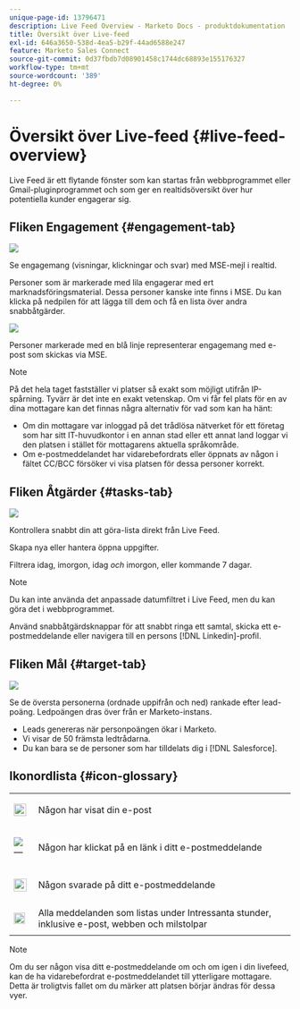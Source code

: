 ```yaml
---
unique-page-id: 13796471
description: Live Feed Overview - Marketo Docs - produktdokumentation
title: Översikt över Live-feed
exl-id: 646a3650-538d-4ea5-b29f-44ad6588e247
feature: Marketo Sales Connect
source-git-commit: 0d37fbdb7d08901458c1744dc68893e155176327
workflow-type: tm+mt
source-wordcount: '389'
ht-degree: 0%

---
```


# Översikt över Live-feed {#live-feed-overview}

Live Feed är ett flytande fönster som kan startas från webbprogrammet eller Gmail-pluginprogrammet och som ger en realtidsöversikt över hur potentiella kunder engagerar sig.

## Fliken Engagement {#engagement-tab}

![](assets/engagement.jpg)

Se engagemang (visningar, klickningar och svar) med MSE-mejl i realtid.

Personer som är markerade med lila engagerar med ert marknadsföringsmaterial. Dessa personer kanske inte finns i MSE. Du kan klicka på nedpilen för att lägga till dem och få en lista över andra snabbåtgärder.

![](assets/purple.png)

Personer markerade med en blå linje representerar engagemang med e-post som skickas via MSE.

>[!NOTE]
>
>På det hela taget fastställer vi platser så exakt som möjligt utifrån IP-spårning. Tyvärr är det inte en exakt vetenskap. Om vi får fel plats för en av dina mottagare kan det finnas några alternativ för vad som kan ha hänt:
>
>* Om din mottagare var inloggad på det trådlösa nätverket för ett företag som har sitt IT-huvudkontor i en annan stad eller ett annat land loggar vi den platsen i stället för mottagarens aktuella språkområde.
>* Om e-postmeddelandet har vidarebefordrats eller öppnats av någon i fältet CC/BCC försöker vi visa platsen för dessa personer korrekt.

## Fliken Åtgärder {#tasks-tab}

![](assets/task.jpg)

Kontrollera snabbt din att göra-lista direkt från Live Feed.

Skapa nya eller hantera öppna uppgifter.

Filtrera idag, imorgon, idag *och* imorgon, eller kommande 7 dagar.

>[!NOTE]
>
>Du kan inte använda det anpassade datumfiltret i Live Feed, men du kan göra det i webbprogrammet.

Använd snabbåtgärdsknappar för att snabbt ringa ett samtal, skicka ett e-postmeddelande eller navigera till en persons [!DNL Linkedin]-profil.

## Fliken Mål {#target-tab}

![](assets/target.jpg)

Se de översta personerna (ordnade uppifrån och ned) rankade efter lead-poäng. Ledpoängen dras över från er Marketo-instans.

* Leads genereras när personpoängen ökar i Marketo.
* Vi visar de 50 främsta ledtrådarna.
* Du kan bara se de personer som har tilldelats dig i [!DNL Salesforce].

## Ikonordlista {#icon-glossary}

<table> 
 <colgroup> 
  <col> 
  <col> 
 </colgroup> 
 <tbody> 
  <tr> 
   <td> 
    <div> 
     <p><img alt="—" height="22" src="assets/viewed-icon.png" data-linked-resource-id="45417223" data-linked-resource-type="attachment" data-base-url="https://docs.marketo.com" data-linked-resource-container-id="13796471" title="—"></p> 
    </div></td> 
   <td><p>Någon har visat din e-post</p></td> 
  </tr> 
  <tr> 
   <td> 
    <div> 
     <p><img alt="—" src="assets/clicked-icon.png" data-linked-resource-id="45417224" data-linked-resource-type="attachment" data-base-url="https://docs.marketo.com" data-linked-resource-container-id="13796471" title="—"></p> 
    </div></td> 
   <td><p>Någon har klickat på en länk i ditt e-postmeddelande</p></td> 
  </tr> 
  <tr> 
   <td> 
    <div> 
     <p><img alt="—" width="23" src="assets/replied-icon.png" data-linked-resource-id="45417226" data-linked-resource-type="attachment" data-base-url="https://docs.marketo.com" data-linked-resource-container-id="13796471" title="—"></p> 
    </div></td> 
   <td><p>Någon svarade på ditt e-postmeddelande</p></td> 
  </tr> 
  <tr> 
   <td colspan="1"> 
    <div> 
     <p><img alt="—" width="20" src="assets/im-icon.png" data-linked-resource-id="45417225" data-linked-resource-type="attachment" data-base-url="https://docs.marketo.com" data-linked-resource-container-id="13796471" title="—"></p> 
    </div></td> 
   <td colspan="1">Alla meddelanden som listas under Intressanta stunder, inklusive e-post, webben och milstolpar</td> 
  </tr> 
 </tbody> 
</table>

>[!NOTE]
>
>Om du ser någon visa ditt e-postmeddelande om och om igen i din livefeed, kan de ha vidarebefordrat e-postmeddelandet till ytterligare mottagare. Detta är troligtvis fallet om du märker att platsen börjar ändras för dessa vyer.
